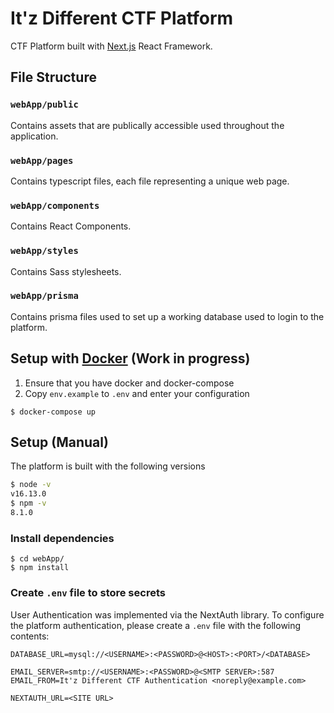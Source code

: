 # It'z Different CTF Platform 

CTF Platform built with [Next.js](https://nextjs.org/) React Framework. 

## File Structure

### `webApp/public`

Contains assets that are publically accessible used throughout the application.

### `webApp/pages`

Contains typescript files, each file representing a unique web page. 

### `webApp/components`

Contains React Components.

### `webApp/styles`

Contains Sass stylesheets. 


### `webApp/prisma`

Contains prisma files used to set up a working database used to login to the platform. 

## Setup with [Docker](https://www.docker.com/) (Work in progress)

1) Ensure that you have docker and docker-compose
2) Copy `env.example` to `.env` and enter your configuration
``` 
$ docker-compose up

```

## Setup (Manual)

The platform is built with the following versions

```bash
$ node -v
v16.13.0
$ npm -v
8.1.0
```

### Install dependencies

``` 
$ cd webApp/
$ npm install
```

### Create `.env` file to store secrets

User Authentication was implemented via the NextAuth library. To configure the platform authentication, please create a `.env` file with the following contents:

```
DATABASE_URL=mysql://<USERNAME>:<PASSWORD>@<HOST>:<PORT>/<DATABASE>

EMAIL_SERVER=smtp://<USERNAME>:<PASSWORD>@<SMTP SERVER>:587
EMAIL_FROM=It'z Different CTF Authentication <noreply@example.com>

NEXTAUTH_URL=<SITE URL>
```
